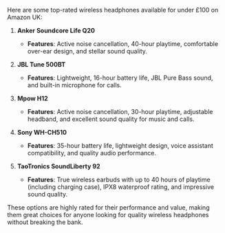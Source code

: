 Here are some top-rated wireless headphones available for under £100 on Amazon UK:

1. **Anker Soundcore Life Q20**  
   - **Features**: Active noise cancellation, 40-hour playtime, comfortable over-ear design, and stellar sound quality.  

2. **JBL Tune 500BT**  
   - **Features**: Lightweight, 16-hour battery life, JBL Pure Bass sound, and built-in microphone for calls.  

3. **Mpow H12**  
   - **Features**: Active noise cancellation, 30-hour playtime, adjustable headband, and excellent sound quality for music and calls.  

4. **Sony WH-CH510**  
   - **Features**: 35-hour battery life, lightweight design, voice assistant compatibility, and quality audio performance.  

5. **TaoTronics SoundLiberty 92**  
   - **Features**: True wireless earbuds with up to 40 hours of playtime (including charging case), IPX8 waterproof rating, and impressive sound quality.

These options are highly rated for their performance and value, making them great choices for anyone looking for quality wireless headphones without breaking the bank.